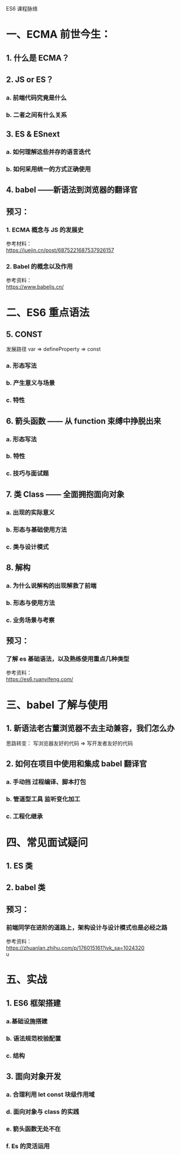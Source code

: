 ES6 课程脉络

# 一、ECMA 前世今生：

## 1. 什么是 ECMA？

## 2. JS or ES？

### a. 前端代码究竟是什么

### b. 二者之间有什么关系

## 3. ES & ESnext

### a. 如何理解这些并存的语言迭代

### b. 如何采用统一的方式正确使用

## 4. babel ——新语法到浏览器的翻译官

## 预习：

### 1. ECMA 概念与 JS 的发展史

参考材料：  
https://juejin.cn/post/6875221687537926157

### 2. Babel 的概念以及作用

参考资料：  
https://www.babeljs.cn/

# 二、ES6 重点语法

## 5. CONST

发展路径 var => defineProperty => const

### a. 形态写法

### b. 产生意义与场景

### c. 特性

## 6. 箭头函数 —— 从 function 束缚中挣脱出来

### a. 形态写法

### b. 特性

### c. 技巧与面试题

## 7. 类 Class —— 全面拥抱面向对象

### a. 出现的实际意义

### b. 形态与基础使用方法

### c. 类与设计模式

## 8. 解构

### a. 为什么说解构的出现解救了前端

### b. 形态与使用方法

### c. 业务场景与考察

## 预习：

### 了解 es 基础语法，以及熟练使用重点几种类型

参考资料：  
https://es6.ruanyifeng.com/

# 三、babel 了解与使用

## 1. 新语法老古董浏览器不去主动兼容，我们怎么办

思路转变： 写浏览器友好的代码 => 写开发者友好的代码

## 2. 如何在项目中使用和集成 babel 翻译官

### a. 手动挡 过程编译、脚本打包

### b. 管道型工具 监听变化加工

### c. 工程化继承

# 四、常见面试疑问

## 1. ES 类

## 2. babel 类

## 预习：

### 前端同学在进阶的道路上，架构设计与设计模式也是必经之路

参考资料：  
https://zhuanlan.zhihu.com/p/176015161?ivk_sa=1024320  
u

# 五、实战

## 1. ES6 框架搭建

### a.基础设施搭建

### b. 语法规范校验配置

### c. 结构

## 3. 面向对象开发

### a. 合理利用 let const 块级作用域

### d. 面向对象与 class 的实践

### e. 箭头函数无处不在

### f. Es 的灵活运用
